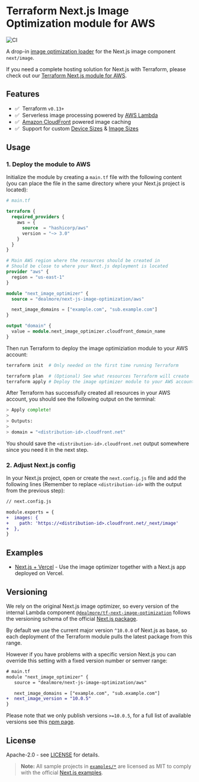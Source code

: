 # Terraform Next.js Image Optimization module for AWS

![CI](https://github.com/dealmore/terraform-aws-next-js-image-optimization/workflows/CI/badge.svg)

A drop-in [image optimization loader](https://nextjs.org/docs/basic-features/image-optimization#loader) for the Next.js image component `next/image`.

If you need a complete hosting solution for Next.js with Terraform, please check out our [Terraform Next.js module for AWS](https://registry.terraform.io/modules/dealmore/next-js/aws).

## Features

- ✅ &nbsp;Terraform `v0.13+`
- ✅ &nbsp;Serverless image processing powered by [AWS Lambda](https://aws.amazon.com/lambda/)
- ✅ &nbsp;[Amazon CloudFront](https://aws.amazon.com/cloudfront/) powered image caching
- ✅ &nbsp;Support for custom [Device Sizes](https://nextjs.org/docs/basic-features/image-optimization#device-sizes) & [Image Sizes](https://nextjs.org/docs/basic-features/image-optimization#image-sizes)

## Usage

### 1. Deploy the module to AWS

Initialize the module by creating a `main.tf` file with the following content (you can place the file in the same directory where your Next.js project is located):

```tf
# main.tf

terraform {
  required_providers {
    aws = {
      source  = "hashicorp/aws"
      version = "~> 3.0"
    }
  }
}

# Main AWS region where the resources should be created in
# Should be close to where your Next.js deployment is located
provider "aws" {
  region = "us-east-1"
}

module "next_image_optimizer" {
  source = "dealmore/next-js-image-optimization/aws"

  next_image_domains = ["example.com", "sub.example.com"]
}

output "domain" {
  value = module.next_image_optimizer.cloudfront_domain_name
}
```

Then run Terraform to deploy the image optimiziation module to your AWS account:

```sh
terraform init  # Only needed on the first time running Terraform

terraform plan  # (Optional) See what resources Terraform will create
terraform apply # Deploy the image optimizer module to your AWS account
```

After Terraform has successfully created all resources in your AWS account, you should see the following output on the terminal:

```sh
> Apply complete!
>
> Outputs:
>
> domain = "<distribution-id>.cloudfront.net"
```

You should save the `<distribution-id>.cloudfront.net` output somewhere since you need it in the next step.

### 2. Adjust Next.js config

In your Next.js project, open or create the `next.config.js` file and add the following lines (Remember to replace `<distribution-id>` with the output from the previous step):

```diff
// next.config.js

module.exports = {
+  images: {
+    path: 'https://<distribution-id>.cloudfront.net/_next/image'
+  },
}
```

## Examples

- [Next.js + Vercel](https://github.com/dealmore/terraform-aws-next-js-image-optimization/tree/main/examples/with-next-js) - Use the image optimizer together with a Next.js app deployed on Vercel.

<!-- prettier-ignore-start -->
<!--- BEGIN_TF_DOCS --->

<!--- END_TF_DOCS --->
<!-- prettier-ignore-end -->

## Versioning

We rely on the original Next.js image optimizer, so every version of the internal Lambda component [`@dealmore/tf-next-image-optimization`](https://www.npmjs.com/package/@dealmore/tf-next-image-optimization) follows the versioning schema of the official [Next.js package](https://www.npmjs.com/package/next).

By default we use the current major version `^10.0.0` of Next.js as base, so each deployment of the Terraform module pulls the latest package from this range.

However if you have problems with a specific version Next.js you can override this setting with a fixed version number or semver range:

```diff
# main.tf
module "next_image_optimizer" {
   source = "dealmore/next-js-image-optimization/aws"

   next_image_domains = ["example.com", "sub.example.com"]
+  next_image_version = "10.0.5"
}
```

Please note that we only publish versions `>=10.0.5`, for a full list of available versions see this [npm page](https://www.npmjs.com/package/@dealmore/tf-next-image-optimization?activeTab=versions).

## License

Apache-2.0 - see [LICENSE](https://github.com/dealmore/terraform-aws-next-js-image-optimization/blob/main/LICENSE) for details.

> **Note:** All sample projects in [`examples/*`](./examples) are licensed as MIT to comply with the official [Next.js examples](https://github.com/vercel/next.js/tree/canary/examples).
